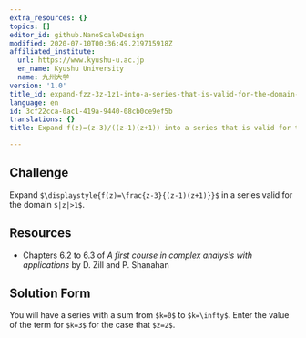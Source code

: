 ```yaml
---
extra_resources: {}
topics: []
editor_id: github.NanoScaleDesign
modified: 2020-07-10T00:36:49.219715918Z
affiliated_institute:
  url: https://www.kyushu-u.ac.jp
  en_name: Kyushu University
  name: 九州大学
version: '1.0'
title_id: expand-fzz-3z-1z1-into-a-series-that-is-valid-for-the-domain-z1
language: en
id: 3cf22cca-0ac1-419a-9440-08cb0ce9ef5b
translations: {}
title: Expand f(z)=(z-3)/((z-1)(z+1)) into a series that is valid for the domain |z|>1

---
```


## Challenge
Expand `$\displaystyle{f(z)=\frac{z-3}{(z-1)(z+1)}}$` in a series valid for the domain `$|z|>1$`.

## Resources
- Chapters 6.2 to 6.3 of *A first course in complex analysis with applications* by D. Zill and P. Shanahan


## Solution Form
You will have a series with a sum from `$k=0$` to `$k=\infty$`.
Enter the value of the term for `$k=3$` for the case that `$z=2$`.